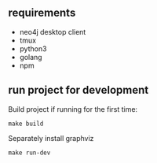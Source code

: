 ## requirements

- neo4j desktop client
- tmux
- python3
- golang
- npm

## run project for development

Build project if running for the first time:
```
make build
```
Separately install graphviz

```
make run-dev
```

